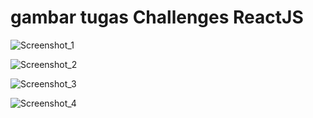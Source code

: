 # gambar tugas Challenges ReactJS



![Screenshot_1](https://github.com/BagusFary/reactmodul-3/assets/51037655/cd3c89bf-9fb0-4b1e-b767-0bb2fc3002c1)


![Screenshot_2](https://github.com/BagusFary/reactmodul-3/assets/51037655/57df38fd-f6e1-465b-bb65-82717123c648)


![Screenshot_3](https://github.com/BagusFary/reactmodul-3/assets/51037655/1c31a468-5eeb-4008-98c7-9299c9b97406)


![Screenshot_4](https://github.com/BagusFary/reactmodul-3/assets/51037655/e21115da-cafb-4640-87f0-d3bc0d85feee)
